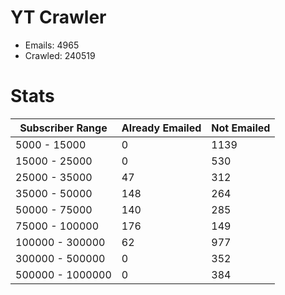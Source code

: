 # YT Crawler
- Emails: 4965
- Crawled: 240519

# Stats
| Subscriber Range  | Already Emailed | Not Emailed |
|-------|-------|-------|
| 5000 - 15000 | 0 | 1139 |
| 15000 - 25000 | 0 | 530 |
| 25000 - 35000 | 47 | 312 |
| 35000 - 50000 | 148 | 264 |
| 50000 - 75000 | 140 | 285 |
| 75000 - 100000 | 176 | 149 |
| 100000 - 300000 | 62 | 977 |
| 300000 - 500000 | 0 | 352 |
| 500000 - 1000000 | 0 | 384 |
